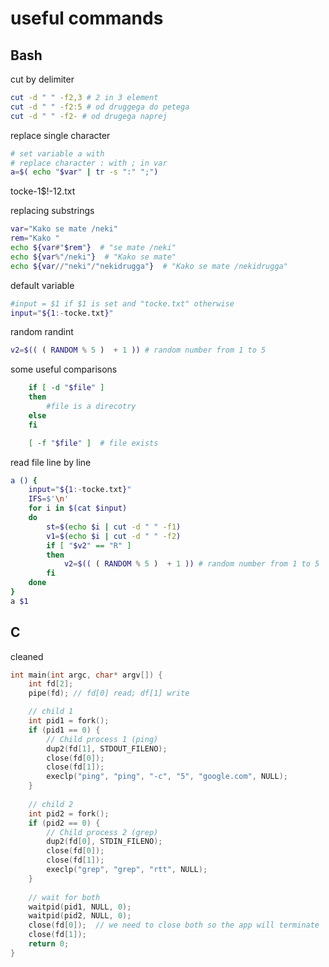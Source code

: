 # useful commands  
## Bash  
cut by delimiter  
```bash
cut -d " " -f2,3 # 2 in 3 element
cut -d " " -f2:5 # od druggega do petega
cut -d " " -f2- # od drugega naprej
```

replace single character  

```bash
# set variable a with
# replace character : with ; in var
a=$( echo "$var" | tr -s ":" ";")
```  
tocke-1$!-12.txt

replacing substrings  
```bash
var="Kako se mate /neki"
rem="Kako "
echo ${var#"$rem"}  # "se mate /neki"
echo ${var%"/neki"}  # "Kako se mate"
echo ${var//"neki"/"nekidrugga"}  # "Kako se mate /nekidrugga"
```

default variable

```bash
#input = $1 if $1 is set and "tocke.txt" otherwise
input="${1:-tocke.txt}"
``` 

random randint  
```bash
v2=$(( ( RANDOM % 5 )  + 1 )) # random number from 1 to 5
```

some useful comparisons

```bash
    if [ -d "$file" ]
    then
        #file is a direcotry
    else
    fi

    [ -f "$file" ]  # file exists
```

read file line by line  
```bash
a () {
    input="${1:-tocke.txt}"
    IFS=$'\n'
    for i in $(cat $input)
    do
        st=$(echo $i | cut -d " " -f1)
        v1=$(echo $i | cut -d " " -f2)
        if [ "$v2" == "R" ]
        then
            v2=$(( ( RANDOM % 5 )  + 1 )) # random number from 1 to 5
        fi
    done
}
a $1
```


## C
cleaned  
```c
int main(int argc, char* argv[]) {
    int fd[2];
    pipe(fd); // fd[0] read; df[1] write

    // child 1
    int pid1 = fork();
    if (pid1 == 0) {
        // Child process 1 (ping)
        dup2(fd[1], STDOUT_FILENO);
        close(fd[0]);
        close(fd[1]);
        execlp("ping", "ping", "-c", "5", "google.com", NULL);
    }
    
    // child 2
    int pid2 = fork();
    if (pid2 == 0) {
        // Child process 2 (grep)
        dup2(fd[0], STDIN_FILENO);
        close(fd[0]);
        close(fd[1]);
        execlp("grep", "grep", "rtt", NULL);
    }
    
    // wait for both
    waitpid(pid1, NULL, 0);
    waitpid(pid2, NULL, 0);
    close(fd[0]);  // we need to close both so the app will terminate
    close(fd[1]);
    return 0;
}
```